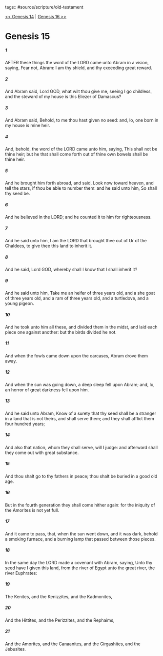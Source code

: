 tags:: #source/scripture/old-testament

[<< Genesis 14](/old-testament/01_Genesis/Genesis_14.md) | [Genesis 16 >>](/old-testament/01_Genesis/Genesis_16.md)

# Genesis 15

##### 1

AFTER these things the word of the LORD came unto Abram in a vision, saying, Fear not, Abram: I am thy shield, and thy exceeding great reward.

##### 2

And Abram said, Lord GOD, what wilt thou give me, seeing I go childless, and the steward of my house is this Eliezer of Damascus?

##### 3

And Abram said, Behold, to me thou hast given no seed: and, lo, one born in my house is mine heir.

##### 4

And, behold, the word of the LORD came unto him, saying, This shall not be thine heir; but he that shall come forth out of thine own bowels shall be thine heir.

##### 5

And he brought him forth abroad, and said, Look now toward heaven, and tell the stars, if thou be able to number them: and he said unto him, So shall thy seed be.

##### 6

And he believed in the LORD; and he counted it to him for righteousness.

##### 7

And he said unto him, I am the LORD that brought thee out of Ur of the Chaldees, to give thee this land to inherit it.

##### 8

And he said, Lord GOD, whereby shall I know that I shall inherit it?

##### 9

And he said unto him, Take me an heifer of three years old, and a she goat of three years old, and a ram of three years old, and a turtledove, and a young pigeon.

##### 10

And he took unto him all these, and divided them in the midst, and laid each piece one against another: but the birds divided he not.

##### 11

And when the fowls came down upon the carcases, Abram drove them away.

##### 12

And when the sun was going down, a deep sleep fell upon Abram; and, lo, an horror of great darkness fell upon him.

##### 13

And he said unto Abram, Know of a surety that thy seed shall be a stranger in a land that is not theirs, and shall serve them; and they shall afflict them four hundred years;

##### 14

And also that nation, whom they shall serve, will I judge: and afterward shall they come out with great substance.

##### 15

And thou shalt go to thy fathers in peace; thou shalt be buried in a good old age.

##### 16

But in the fourth generation they shall come hither again: for the iniquity of the Amorites is not yet full.

##### 17

And it came to pass, that, when the sun went down, and it was dark, behold a smoking furnace, and a burning lamp that passed between those pieces.

##### 18

In the same day the LORD made a covenant with Abram, saying, Unto thy seed have I given this land, from the river of Egypt unto the great river, the river Euphrates:

##### 19

The Kenites, and the Kenizzites, and the Kadmonites,

##### 20

And the Hittites, and the Perizzites, and the Rephaims,

##### 21

And the Amorites, and the Canaanites, and the Girgashites, and the Jebusites.
